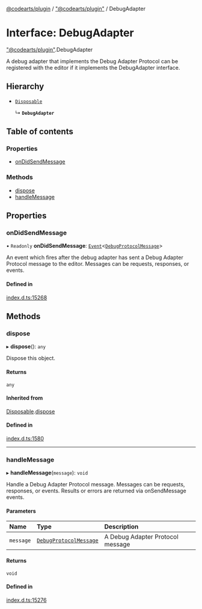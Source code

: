[@codearts/plugin](../README.md) / ["@codearts/plugin"](../modules/_codearts_plugin_.md) / DebugAdapter

# Interface: DebugAdapter

["@codearts/plugin"](../modules/_codearts_plugin_.md).DebugAdapter

A debug adapter that implements the Debug Adapter Protocol can be registered with the editor if it implements the DebugAdapter interface.

## Hierarchy

- [`Disposable`](../classes/codearts_plugin_.Disposable.md)

  ↳ **`DebugAdapter`**

## Table of contents

### Properties

- [onDidSendMessage](codearts_plugin_.DebugAdapter.md#ondidsendmessage)

### Methods

- [dispose](codearts_plugin_.DebugAdapter.md#dispose)
- [handleMessage](codearts_plugin_.DebugAdapter.md#handlemessage)

## Properties

### onDidSendMessage

• `Readonly` **onDidSendMessage**: [`Event`](codearts_plugin_.Event.md)<[`DebugProtocolMessage`](codearts_plugin_.DebugProtocolMessage.md)\>

An event which fires after the debug adapter has sent a Debug Adapter Protocol message to the editor.
Messages can be requests, responses, or events.

#### Defined in

[index.d.ts:15268](https://github.com/shuyaqian/cloudide-plugin-api/blob/3fbdd11/index.d.ts#L15268)

## Methods

### dispose

▸ **dispose**(): `any`

Dispose this object.

#### Returns

`any`

#### Inherited from

[Disposable](../classes/codearts_plugin_.Disposable.md).[dispose](../classes/codearts_plugin_.Disposable.md#dispose)

#### Defined in

[index.d.ts:1580](https://github.com/shuyaqian/cloudide-plugin-api/blob/3fbdd11/index.d.ts#L1580)

___

### handleMessage

▸ **handleMessage**(`message`): `void`

Handle a Debug Adapter Protocol message.
Messages can be requests, responses, or events.
Results or errors are returned via onSendMessage events.

#### Parameters

| Name | Type | Description |
| :------ | :------ | :------ |
| `message` | [`DebugProtocolMessage`](codearts_plugin_.DebugProtocolMessage.md) | A Debug Adapter Protocol message |

#### Returns

`void`

#### Defined in

[index.d.ts:15276](https://github.com/shuyaqian/cloudide-plugin-api/blob/3fbdd11/index.d.ts#L15276)
